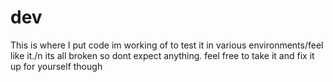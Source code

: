 # dev
This is where I put code im working of to test it in various environments/feel like it./n
its all broken so dont expect anything.
feel free to take it and fix it up for yourself though

